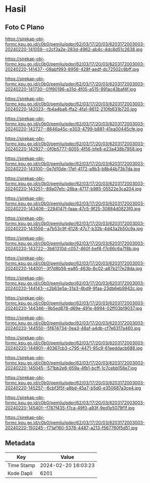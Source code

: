 # Hasil

## Foto C Plano

https://sirekap-obj-formc.kpu.go.id/c0b0/pemilu/pdpr/62/03/17/20/03/6203172003003-20240220-141059--c2cf3a2e-283d-4962-ab4c-4dc8d51c2638.jpg

https://sirekap-obj-formc.kpu.go.id/c0b0/pemilu/pdpr/62/03/17/20/03/6203172003003-20240220-141437--08abf993-8956-428f-aedf-dc72502c8bff.jpg

https://sirekap-obj-formc.kpu.go.id/c0b0/pemilu/pdpr/62/03/17/20/03/6203172003003-20240220-141730--01f90196-a31d-4f05-a515-991ac43baf4f.jpg

https://sirekap-obj-formc.kpu.go.id/c0b0/pemilu/pdpr/62/03/17/20/03/6203172003003-20240220-142023--fb4a4ba6-ffa2-4fa1-8612-210fb631b720.jpg

https://sirekap-obj-formc.kpu.go.id/c0b0/pemilu/pdpr/62/03/17/20/03/6203172003003-20240220-142727--8646a45c-e303-4799-b881-41ea00445cfe.jpg

https://sirekap-obj-formc.kpu.go.id/c0b0/pemilu/pdpr/62/03/17/20/03/6203172003003-20240220-142927--0f0b5777-6055-4f56-bfe8-e23a438b7958.jpg

https://sirekap-obj-formc.kpu.go.id/c0b0/pemilu/pdpr/62/03/17/20/03/6203172003003-20240220-143100--0e7d10de-17ef-4172-a9b3-b8b44b73b7da.jpg

https://sirekap-obj-formc.kpu.go.id/c0b0/pemilu/pdpr/62/03/17/20/03/6203172003003-20240220-143251--89a07efc-26ba-4717-b985-05522e3ca204.jpg

https://sirekap-obj-formc.kpu.go.id/c0b0/pemilu/pdpr/62/03/17/20/03/6203172003003-20240220-143406--2284147f-faaa-47c5-9f25-30884d0823f0.jpg

https://sirekap-obj-formc.kpu.go.id/c0b0/pemilu/pdpr/62/03/17/20/03/6203172003003-20240220-143556--a7b53c9f-6128-47c7-b32b-4d43a2b50c9a.jpg

https://sirekap-obj-formc.kpu.go.id/c0b0/pemilu/pdpr/62/03/17/20/03/6203172003003-20240220-143722--3b61310d-c057-460f-bef8-f7c66c6a7f8b.jpg

https://sirekap-obj-formc.kpu.go.id/c0b0/pemilu/pdpr/62/03/17/20/03/6203172003003-20240220-144001--3f7d8b56-ea85-463b-8c02-a87b217e28da.jpg

https://sirekap-obj-formc.kpu.go.id/c0b0/pemilu/pdpr/62/03/17/20/03/6203172003003-20240220-144143--c2b63e5a-31a3-4bd9-9faa-23db6eb9942c.jpg

https://sirekap-obj-formc.kpu.go.id/c0b0/pemilu/pdpr/62/03/17/20/03/6203172003003-20240220-144346--9b5ed878-d69e-491e-8994-02ff03b19037.jpg

https://sirekap-obj-formc.kpu.go.id/c0b0/pemilu/pdpr/62/03/17/20/03/6203172003003-20240220-144550--5f874734-0ea3-48af-a4db-cf7e6317a460.jpg

https://sirekap-obj-formc.kpu.go.id/c0b0/pemilu/pdpr/62/03/17/20/03/6203172003003-20240220-144901--40367cb3-c795-4471-95c9-61eeddacb688.jpg

https://sirekap-obj-formc.kpu.go.id/c0b0/pemilu/pdpr/62/03/17/20/03/6203172003003-20240220-145045--571bb2e6-659a-4fb1-bcff-1c7cebb158e7.jpg

https://sirekap-obj-formc.kpu.go.id/c0b0/pemilu/pdpr/62/03/17/20/03/6203172003003-20240220-145257--6cbf3f5f-a8bd-45a7-b5d0-e350687a3ce4.jpg

https://sirekap-obj-formc.kpu.go.id/c0b0/pemilu/pdpr/62/03/17/20/03/6203172003003-20240220-145401--f787f435-f7ca-49f0-a93f-9ed1e5079f1f.jpg

https://sirekap-obj-formc.kpu.go.id/c0b0/pemilu/pdpr/62/03/17/20/03/6203172003003-20240220-150245--f71af160-5378-4487-a213-f567760f5d51.jpg


## Metadata

| Key        | Value               |
| ---------- | ------------------- |
| Time Stamp | 2024-02-20 16:03:23 |
| Kode Dapil | 6201                |



